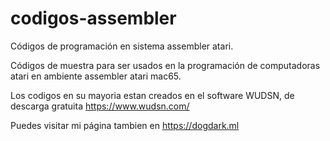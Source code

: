 # codigos-assembler
Códigos de programación en sistema assembler atari.

Códigos de muestra para ser usados en la programación de computadoras atari en ambiente assembler atari mac65.

Los codigos en su mayoria estan creados en el software WUDSN, de descarga gratuita https://www.wudsn.com/

Puedes visitar mi página tambien en https://dogdark.ml
